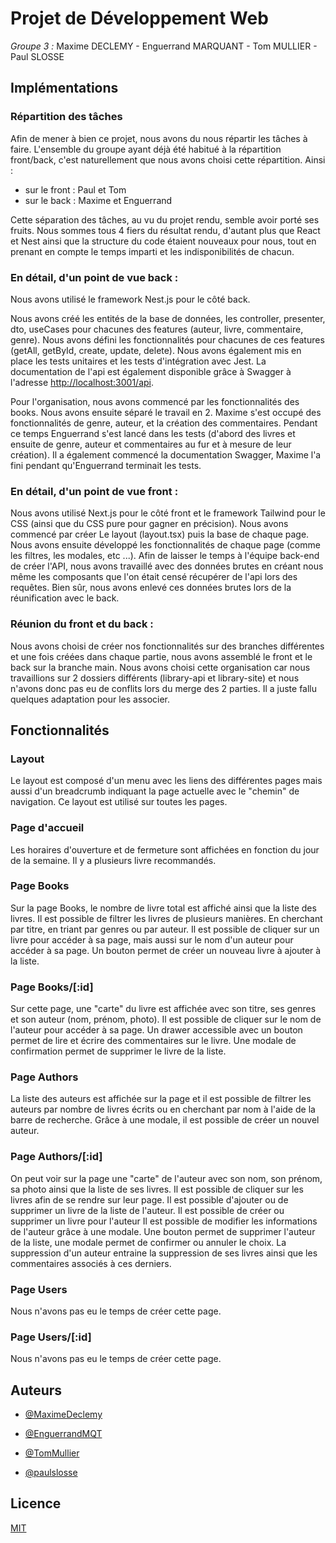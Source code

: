 # Projet de Développement Web
*Groupe 3 :* Maxime DECLEMY - Enguerrand MARQUANT - Tom MULLIER - Paul SLOSSE

## Implémentations

### Répartition des tâches
Afin de mener à bien ce projet, nous avons du nous répartir les tâches à faire. L'ensemble du groupe ayant déjà été habitué à la répartition front/back, c'est naturellement que nous avons choisi cette répartition. Ainsi :
- sur le front : Paul et Tom
- sur le back : Maxime et Enguerrand

Cette séparation des tâches, au vu du projet rendu, semble avoir porté ses fruits. Nous sommes tous 4 fiers du résultat rendu, d'autant plus que React et Nest ainsi que la structure du code étaient nouveaux pour nous, tout en prenant en compte le temps imparti et les indisponibilités de chacun.

### En détail, d'un point de vue back :
Nous avons utilisé le framework Nest.js pour le côté back. 

Nous avons créé les entités de la base de données, les controller, presenter, dto, useCases pour chacunes des features (auteur, livre, commentaire, genre). Nous avons défini les fonctionnalités pour chacunes de ces features (getAll, getById, create, update, delete). Nous avons également mis en place les tests unitaires et les tests d'intégration avec Jest. La documentation de l'api est également disponible grâce à Swagger à l'adresse [http://localhost:3001/api](http://localhost:3001/api).

Pour l'organisation, nous avons commencé par les fonctionnalités des books. Nous avons ensuite séparé le travail en 2. Maxime s'est occupé des fonctionnalités de genre, auteur, et la création des commentaires. Pendant ce temps Enguerrand s'est lancé dans les tests (d'abord des livres et ensuite de genre, auteur et commentaires au fur et à mesure de leur création). Il a également commencé la documentation Swagger, Maxime l'a fini pendant qu'Enguerrand terminait les tests.

### En détail, d'un point de vue front :
Nous avons utilisé Next.js pour le côté front et le framework Tailwind pour le CSS (ainsi que du CSS pure pour gagner en précision). 
Nous avons commencé par créer Le layout (layout.tsx) puis la base de chaque page. Nous avons ensuite développé les fonctionnalités de chaque page (comme les filtres, les modales, etc ...).
Afin de laisser le temps à l'équipe back-end de créer l'API, nous avons travaillé avec des données brutes en créant nous même les composants que l'on était censé récupérer de l'api lors des requêtes. Bien sûr, nous avons enlevé ces données brutes lors de la réunification avec le back.

### Réunion du front et du back :
Nous avons choisi de créer nos fonctionnalités sur des branches différentes et une fois créées dans chaque partie, nous avons assemblé le front et le back sur la branche main. Nous avons choisi cette organisation car nous travaillions sur 2 dossiers différents (library-api et library-site) et nous n'avons donc pas eu de conflits lors du merge des 2 parties. Il a juste fallu quelques adaptation pour les associer.

## Fonctionnalités

### Layout

Le layout est composé d'un menu avec les liens des différentes pages mais aussi d'un breadcrumb indiquant la page actuelle avec le "chemin" de navigation.
Ce layout est utilisé sur toutes les pages.

### Page d'accueil

Les horaires d'ouverture et de fermeture sont affichées en fonction du jour de la semaine.
Il y a plusieurs livre recommandés.

### Page Books

Sur la page Books, le nombre de livre total est affiché ainsi que la liste des livres.
Il est possible de filtrer les livres de plusieurs manières. En cherchant par titre, en triant par genres ou par auteur.
Il est possible de cliquer sur un livre pour accéder à sa page, mais aussi sur le nom d'un auteur pour accéder à sa page.
Un bouton permet de créer un nouveau livre à ajouter à la liste.

### Page Books/[:id]

Sur cette page, une "carte" du livre est affichée avec son titre, ses genres et son auteur (nom, prénom, photo). 
Il est possible de cliquer sur le nom de l'auteur pour accéder à sa page.
Un drawer accessible avec un bouton permet de lire et écrire des commentaires sur le livre.
Une modale de confirmation permet de supprimer le livre de la liste.

### Page Authors

La liste des auteurs est affichée sur la page et il est possible de filtrer les auteurs par nombre de livres écrits ou en cherchant par nom à l'aide de la barre de recherche.
Grâce à une modale, il est possible de créer un nouvel auteur.

### Page Authors/[:id]

On peut voir sur la page une "carte" de l'auteur avec son nom, son prénom, sa photo ainsi que la liste de ses livres.
Il est possible de cliquer sur les livres afin de se rendre sur leur page.
Il est possible d'ajouter ou de supprimer un livre de la liste de l'auteur.
Il est possible de créer ou supprimer un livre pour l'auteur
Il est possible de modifier les informations de l'auteur grâce à une modale.
Une bouton permet de supprimer l'auteur de la liste, une modale permet de confirmer ou annuler le choix. La suppression d'un auteur entraine la suppression de ses livres ainsi que les commentaires associés à ces derniers.

### Page Users

Nous n'avons pas eu le temps de créer cette page.

### Page Users/[:id]

Nous n'avons pas eu le temps de créer cette page.

## Auteurs

- [@MaximeDeclemy](https://github.com/MaximeDeclemy)

- [@EnguerrandMQT](https://github.com/EnguerrandMQT)

- [@TomMullier](https://github.com/TomMullier)

- [@paulslosse](https://github.com/paulslosse)

## Licence

[MIT](https://choosealicense.com/licenses/mit/)

